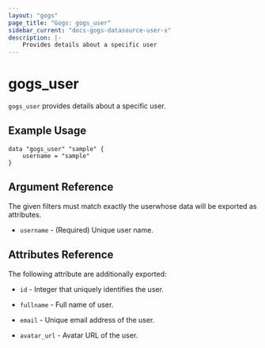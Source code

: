 ```yaml
---
layout: "gogs"
page_title: "Gogs: gogs_user"
sidebar_current: "docs-gogs-datasource-user-x"
description: |-
    Provides details about a specific user
---
```


# gogs\_user

`gogs_user` provides details about a specific user.

## Example Usage


```hcl
data "gogs_user" "sample" {
    username = "sample"
}
```

## Argument Reference

The given filters must match exactly the userwhose data will
be exported as attributes.

* `username` - (Required) Unique user name.

## Attributes Reference

The following attribute are additionally exported:

* `id` - Integer that uniquely identifies the user.

* `fullname` - Full name of user.

* `email` - Unique email address of the user.

* `avatar_url` - Avatar URL of the user.
